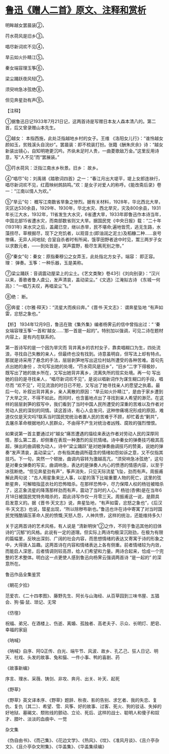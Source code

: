 # [鲁迅《赠人二首》原文、注释和赏析](https://www.vrrw.net/wx/9374.html)

明眸越女罢晨装②，

荇水荷风是旧乡③。

唱尽新词欢不见④，

旱云如火扑睛江⑤。

秦女端容理玉筝⑥，

梁尘踊跃夜风轻⑦。

须臾响急冰弦绝⑧，

但见奔星劲有声⑨。

【注释】

①据鲁迅日记1933年7月21日记，这两首诗是写赠日本友人森本清八的。第二首，后又曾录赠山本先生。

②越女： 本指西施，此处泛指越地乡村的女子。王维 《洛阳女儿行》：“谁怜越女颜如玉，贫贱溪头自浣纱”。罢晨装：即不梳装打扮。张籍《酬朱庆余》诗：“越女新装出镜心，自知明艳更沉吟。齐纨未足时人贵，一曲菱歌敌万金。”这里反用诗意，写“人不见”而“罢展装。”

③荇水荷风：泛指江南水乡秋景。旧乡： 故乡。

④“唱尽”句：刘禹锡《踏歌词四首》之一：“春江月出大堤平，堤上女郎连袂行，唱尽新词欢不见，红霞映树鹧鸹鸣。”欢：是女子对爱人的称呼。《能改斋后录》卷一：“江南以情人为欢。”

⑤“旱云”句： 概写江南数省旱象之惨烈。据有关材料，1928年，华北西北大旱，灾区达530余县，1929年、1930年，华北水灾、西北旱灾，灾及800余县，1931年长江大水，1932年，11省发生大水灾，6省遭大旱，1933年即鲁迅作本诗当年，中国北部15省遭水灾，而南部数省则又大旱。据国民党《中央日报》载：“二十年 (1931年) 来水灾之后，盖藏已空，继以赤旱，民不堪命;遍地皆荒，逃无生路，水藻捞尽，草根掘尽，现下之充饥者，以观音土(即油润之泥土)及稻糠二种……哀号惨痛，无异人间地狱; 合室自杀者时有所闻，饿莩田野者途中时见，鬻三两岁子女以求数元者，——到处皆是，哭声震野，极尽生离死别之惨。”

⑥“秦女”句：秦女：原指秦穆公之女弄玉，此处指北方女子。端容： 即正容。理： 弹奏。玉筝：一种乐器，玉是美称。

⑦梁尘踊跃：音调震动屋梁上的尘土。《艺文类聚》卷43引《刘向别录》：“汉兴以来，善歌者鲁人虞公，发声清哀，盖动梁尘。”《文选》江淹拟古诗 《东城一何高》：“一唱万夫叹，再唱梁尘飞。”

⑧绝： 断。

⑨奔星：《尔雅·释天》：“流星大而疾曰奔。”《晋书·天文志》： 谓奔星坠地 “有声如雷，忿怒之象也。”



【析】 1934年12月9日，鲁迅在致《集外集》编者杨霁云的信中曾指出过：“ ‘秦女端容理玉筝’一首和‘越女……’那一首是一起的”。特别加以强调，可见二诗在题材内容上，是有内在联系的。

第一首诗写的是一个因为旱灾而 背井离乡的农村女子，靠卖唱糊口为生，四处流浪，寻找自己失散的亲人，但最终也没有找到。诗意虽明自，但写法上却有特点。那就是诗采用了悬念的手法，层层剥笋地写出这位村姑所遭受的各种苦难。首句先点出她的身份 ，次句写出她的处境，“荇水荷风是旧乡”，“旧乡”二字下得极妙，既写出了她的故乡所在，又写出她背井离乡，流离失所的现实处境。再一句 写出她的目的是寻找亲人，“唱尽新词欢不见”，是说以唱新词作为谋生糊口的手段，唱尽而 “欢不见”，可见流浪的时日已不短，又写出了她寻找亲人的愿望之执着。最后一句，补叙出背井离乡，亲人离散的原因：“旱云如火扑睛江”，是由于家乡遭到了大旱之灾，不得不如此。而同时，也含蓄地点出了寻找到亲人希望的渺茫。在这样的层层剥笋的叙写中，我们看到了当时中国人民所遭受的深重的苦难以及作者对劳动人民的深刻的同情。读这首诗，有心人会发问，这种惨痛境况形成的原因，难道仅仅是天灾吗?联系当时国民党统治者置人民的苦难于不顾，却忙着去“剿共”，去屠杀革命根据地的人民群众，不由得不产生对统治者凶残、腐败的强烈憎恨。

如果说第一首主要通过对“越女”痛苦遭遇的描绘来表达作者对劳动人民的深厚同情，那么第二首，却侧重在表现一种激烈的反抗情绪。诗中秦女的弹奏技巧极其高超，弹出的曲调极为动人，诗中“梁尘踊跃”是对她弹奏曲调技巧的赞美，说她的弹奏“发声清哀，盖动梁尘”，亦有指其曲调所蕴含的情绪如怨如诉之意，又不仅指其技巧。下一句，突然一个顿挫，曲调内容转为激越高亢，“须臾响急冰弦绝”，这句是对秦女弹奏的写实，曲调响急，表达的是弹奏人内心的愤懑的情感内容，以至于冰弦断绝。“但见奔星劲有声”，筝声消失，只见天际流星飞坠，劲而有声。周振甫解此两句说：“古人用星象来比人事，以星的落下比喻重要人物的死亡，这里的弦断星奔，可解暗指蓝衣社的恐怖暗杀。在那样恐怖中，尽力保障人权的杨铨被暗杀了，这正象流星的降落那样劲而有声，震动了当时的人心。” 杨铨(杏佛)是在当年6月18日被国民党特务暗杀的，距此诗写作仅一月零三天。周振甫这一说，是颇具启发意义的。据《晋书·天文志》说，奔星坠地，“有声如雷，忿怒之象也”，《后汉书·天文志》也说，彗星出现，“所以除秽布新也。”鲁迅也许在诗中寄寓了对当时国民党残酷镇压革命人民的愤慨;天怒人怨，人神共愤，这样的统治，还能维持多久!

关于这两首诗的艺术风格，有人说是 “清新明快”②之作，不同于鲁迅其他的旧体诗的“沉郁”的风格。此说有一定的道理。但实际上两诗均极深沉刚劲，在极为有限的篇幅里，反映出深刻、广阔的社会内容，而思想情绪的表达又寄寓于诗的形象之中，大得唐人旨趣。这两首诗在内容和情绪表达上各有侧重。前者情绪较为内敛，而能启人深思，后者情调则较高昂，给人们希望和力量。两诗合起来，恰成一个完整的艺术整体。明白这一点更使人感到鲁迅向杨霁云强调两首诗 “是一起的” 的深意所在。

鲁迅作品全集鉴赏

《朝花夕拾》

范爱农、《二十四孝图》、藤野先生、阿长与山海经、从百草园到三味书屋、五猖会、狗·猫·鼠、琐记、无常

《仿徨》

祝福、弟兄、在酒楼上、伤逝、离婚、孤独者、高老夫子、示众、长明灯、肥皂、幸福的家庭

《呐喊》

《呐喊》自序、阿Q正传、白光、端午节、风波、故乡、孔乙己、狂人日记、明天、社戏、头发的故事、兔和猫、一件小事、鸭的喜剧、药

《故事新编》

序言、理水、采薇、铸剑、非攻、奔月、出关、补天、起死

《野草》

《野草》英文译本序、《野草》题辞、秋夜、影的告别、求乞者、我的失恋、复仇、复仇〔其二〕、希望、雪、风筝、好的故事、过客、死火、狗的驳诘、失掉的好地狱、墓碣文、颓败线的颤动、立论、死后、这样的战士、聪明人和傻子和奴才、腊叶、淡淡的血痕中、一觉

杂文集

《伪自由书》、《而己集》、《花边文学》、《热风》、《坟》、《准风月谈》、《且介亭杂文》、《且介亭杂文附集》、《华盖集》、《华盖集续编》

